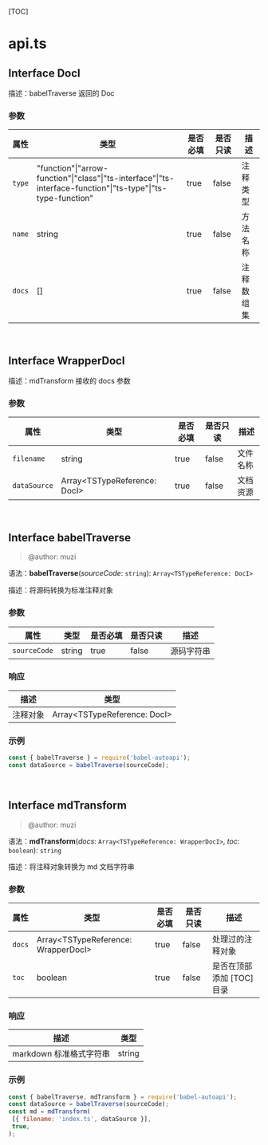 

[TOC]


# api.ts


## Interface DocI


描述：babelTraverse 返回的 Doc

### 参数

|属性|类型|是否必填|是否只读|描述|
|---|---|---|---|---|
|`type`|"function"\|"arrow-function"\|"class"\|"ts-interface"\|"ts-interface-function"\|"ts-type"\|"ts-type-function"|true|false|注释类型<br/>|
|`name`|string|true|false|方法名称<br/>|
|`docs`|[]|true|false|注释数组集<br/>|

<br/>


## Interface WrapperDocI


描述：mdTransform 接收的 docs 参数

### 参数

|属性|类型|是否必填|是否只读|描述|
|---|---|---|---|---|
|`filename`|string|true|false|文件名称<br/>|
|`dataSource`|Array\<TSTypeReference: DocI\>|true|false|文档资源<br/>|

<br/>

## Interface babelTraverse

> @author: muzi<br/>

语法：**babelTraverse**(*sourceCode*: `string`): `Array<TSTypeReference: DocI>`

描述：将源码转换为标准注释对象

### 参数

|属性|类型|是否必填|是否只读|描述|
|---|---|---|---|---|
|`sourceCode`|string|true|false|源码字符串<br/>|


### 响应

|描述|类型|
|---|---|
|注释对象<br/>|Array\<TSTypeReference: DocI\>|


### 示例
```javascript
const { babelTraverse } = require('babel-autoapi');
const dataSource = babelTraverse(sourceCode);
```

<br>

## Interface mdTransform

> @author: muzi<br/>

语法：**mdTransform**(*docs*: `Array<TSTypeReference: WrapperDocI>`, *toc*: `boolean`): `string`

描述：将注释对象转换为 md 文档字符串

### 参数

|属性|类型|是否必填|是否只读|描述|
|---|---|---|---|---|
|`docs`|Array\<TSTypeReference: WrapperDocI\>|true|false|处理过的注释对象<br/>|
|`toc`|boolean|true|false|是否在顶部添加 [TOC] 目录<br/>|


### 响应

|描述|类型|
|---|---|
|markdown 标准格式字符串<br/>|string|


### 示例
```javascript
const { babelTraverse, mdTransform } = require('babel-autoapi');
const dataSource = babelTraverse(sourceCode);
const md = mdTransform(
 [{ filename: 'index.ts', dataSource }],
 true,
);
```

<br>
